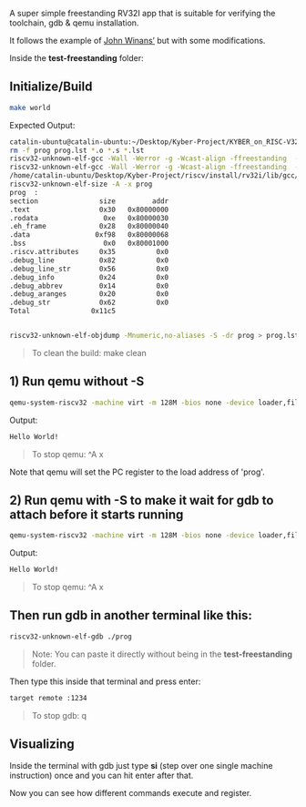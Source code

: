 A super simple freestanding RV32I app that is suitable for verifying the toolchain, gdb & qemu installation.

It follows the example of [John Winans’](https://github.com/johnwinans/riscv-toolchain-install-guide) but with some modifications.

Inside the **test-freestanding** folder:

## Initialize/Build

```bash
make world
```

Expected Output:

```bash
catalin-ubuntu@catalin-ubuntu:~/Desktop/Kyber-Project/KYBER_on_RISC-V32/test-freestanding$ make world
rm -f prog prog.lst *.o *.s *.lst
riscv32-unknown-elf-gcc -Wall -Werror -g -Wcast-align -ffreestanding  -fno-pic -O2 -march=rv32im_zicsr -mabi=ilp32 -Wa,-alh=crt0.o.lst,-L -march=rv32im_zicsr -mabi=ilp32   -c -o crt0.o crt0.S
riscv32-unknown-elf-gcc -Wall -Werror -g -Wcast-align -ffreestanding  -fno-pic -O2 -march=rv32im_zicsr -mabi=ilp32  -nostdlib -Wl,-T,vanilla.ld -march=rv32im_zicsr -mabi=ilp32 -march=rv32im_zicsr -mabi=ilp32 -o prog crt0.o -lc -lgcc
/home/catalin-ubuntu/Desktop/Kyber-Project/riscv/install/rv32i/lib/gcc/riscv32-unknown-elf/15.1.0/../../../../riscv32-unknown-elf/bin/ld: warning: prog has a LOAD segment with RWX permissions
riscv32-unknown-elf-size -A -x prog
prog  :
section               size         addr
.text                 0x30   0x80000000
.rodata                0xe   0x80000030
.eh_frame             0x28   0x80000040
.data                0xf98   0x80000068
.bss                   0x0   0x80001000
.riscv.attributes     0x35          0x0
.debug_line           0x82          0x0
.debug_line_str       0x56          0x0
.debug_info           0x24          0x0
.debug_abbrev         0x14          0x0
.debug_aranges        0x20          0x0
.debug_str            0x62          0x0
Total               0x11c5


riscv32-unknown-elf-objdump -Mnumeric,no-aliases -S -dr prog > prog.lst
```

> To clean the build: make clean

## 1) Run qemu without -S

```bash
qemu-system-riscv32 -machine virt -m 128M -bios none -device loader,file=./prog -nographic -s
```

Output:

```bash
Hello World!
```

> To stop qemu: ^A x

Note that qemu will set the PC register to the load address of 'prog'.

## 2) Run qemu with -S to make it wait for gdb to attach before it starts running

```bash
qemu-system-riscv32 -machine virt -m 128M -bios none -device loader,file=./prog -nographic -s -S
```

Output:

```bash
Hello World!
```

> To stop qemu: ^A x

## Then run gdb in another terminal like this:

```bash
riscv32-unknown-elf-gdb ./prog
```

> Note: You can paste it directly without being in the **test-freestanding** folder.

Then type this inside that terminal and press enter:

```bash
target remote :1234
```

> To stop gdb: q

## Visualizing

Inside the terminal with gdb just type **si** (step over one single machine instruction) once and you can hit enter after that. 

Now you can see how different commands execute and register.
